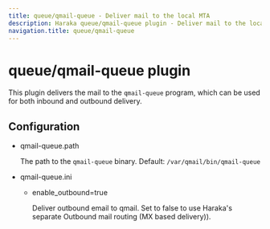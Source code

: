 ```yaml
---
title: queue/qmail-queue - Deliver mail to the local MTA
description: Haraka queue/qmail-queue plugin - Deliver mail to the local MTA
navigation.title: queue/qmail-queue
---
```


# queue/qmail-queue plugin

This plugin delivers the mail to the `qmail-queue` program, which can be used
for both inbound and outbound delivery.

Configuration
-------------

* qmail-queue.path

  The path to the `qmail-queue` binary. Default: `/var/qmail/bin/qmail-queue`

* qmail-queue.ini

    * enable_outbound=true

      Deliver outbound email to qmail. Set to false to use Haraka's
      separate Outbound mail routing (MX based delivery)).